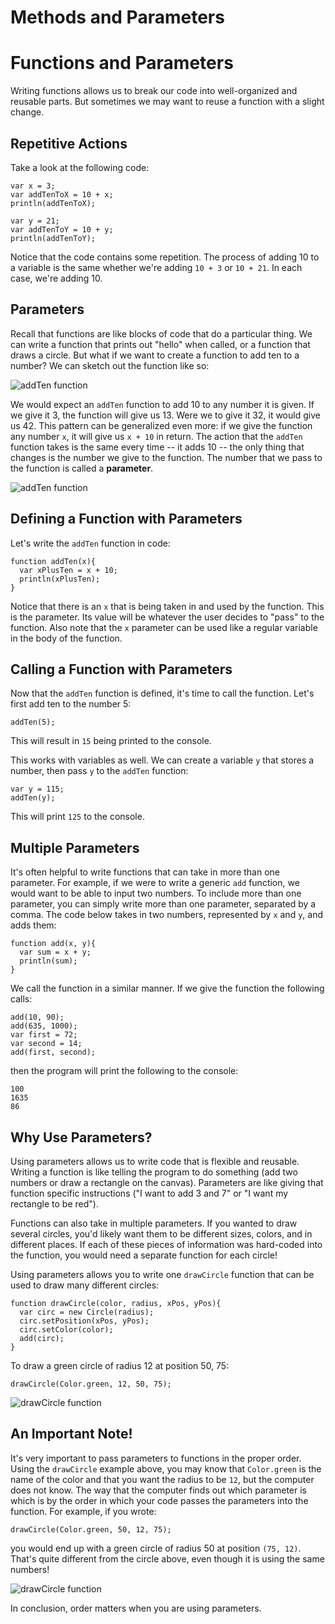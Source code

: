 # Methods and Parameters

# Functions and Parameters

Writing functions allows us to break our code into well-organized and reusable parts. But sometimes we may want to reuse a function
with a slight change.

## Repetitive Actions
Take a look at the following code:

```
var x = 3;
var addTenToX = 10 + x;
println(addTenToX);

var y = 21;
var addTenToY = 10 + y;
println(addTenToY);
```

Notice that the code contains some repetition. The process of adding 10 to a variable is the same whether we're
adding `10 + 3` or `10 + 21`. In each case, we're adding 10.

## Parameters
Recall that functions are like blocks of code that do a particular thing. We can write a function that prints out
"hello" when called, or a function that draws a circle. But what if we want to create a function to add ten
to a number? We can sketch out the function like so:

![addTen function](../static/javaScript/parameters_addTen.png "addTen function")

We would expect an `addTen` function to add 10 to any number it is given. If we give it 3, the function will give us 13.
Were we to give it 32, it would give us 42. This pattern can be generalized even more: if we give the function
any number `x`, it will give us `x + 10` in return. The action that the `addTen` function takes is the same every time
-- it adds 10 -- the only thing that changes is the number we give to the function. The number that we pass
to the function is called a **parameter**.

![addTen function](../static/javaScript/parameters_addTen_with_params.png "addTen function")

## Defining a Function with Parameters
Let's write the `addTen` function in code:

```
function addTen(x){
  var xPlusTen = x + 10;
  println(xPlusTen);
}
```
Notice that there is an `x` that is being taken in and used by the function. This is the parameter. Its value will 
be whatever the user decides to "pass" to the function. Also note that the `x` parameter can be used like a
regular variable in the body of the function.

## Calling a Function with Parameters
Now that the `addTen` function is defined, it's time to call the function. Let's first add ten to the number 5:

```
addTen(5);
```
This will result in `15` being printed to the console.

This works with variables as well. We can create a variable `y` that stores a number, then pass `y` to the 
`addTen` function:

```
var y = 115;
addTen(y);
```

This will print `125` to the console.

## Multiple Parameters
It's often helpful to write functions that can take in more than one parameter. For example, if we were to write
a generic `add` function, we would want to be able to input two numbers. To include more than one parameter, you
can simply write more than one parameter, separated by a comma. The code below takes in two numbers, represented
by `x` and `y`, and adds them:

```
function add(x, y){
  var sum = x + y;
  println(sum);
}
```
We call the function in a similar manner. If we give the function the following calls:
```
add(10, 90);
add(635, 1000);
var first = 72;
var second = 14;
add(first, second);
```
then the program will print the following to the console:
```
100
1635
86
```

## Why Use Parameters?
Using parameters allows us to write code that is flexible and reusable. Writing a function is like telling the
program to do something (add two numbers or draw a rectangle on the canvas). Parameters are like giving that
function specific instructions ("I want to add 3 and 7" or "I want my rectangle to be red").

Functions can also take in multiple parameters. If you wanted to draw several circles, you'd likely want them
to be different sizes, colors, and in different places. If each of these pieces of information was hard-coded into 
the function, you would need a separate function for each circle!

Using parameters allows you to write one `drawCircle` function that can be used to draw many different
circles:

```
function drawCircle(color, radius, xPos, yPos){
  var circ = new Circle(radius);
  circ.setPosition(xPos, yPos);
  circ.setColor(color);
  add(circ);
}
```
To draw a green circle of radius 12 at position 50, 75:

```
drawCircle(Color.green, 12, 50, 75);
```

![drawCircle function](../static/javaScript/parameters_circle_1.png "drawCircle function")

## An Important Note!
It's very important to pass parameters to functions in the proper order. Using the `drawCircle` example above, you
may know that `Color.green` is the name of the color and that you want the radius to be `12`, but the computer
does not know. The way that the computer finds out which parameter is which is by the order in which your code
passes the parameters into the function. For example, if you wrote:

```
drawCircle(Color.green, 50, 12, 75);
```

you would end up with a green circle of radius 50 at position `(75, 12)`. That's quite different from the circle
above, even though it is using the same numbers!

![drawCircle function](../static/javaScript/parameters_circle_2.png "drawCircle function")

In conclusion, order matters when you are using parameters.
